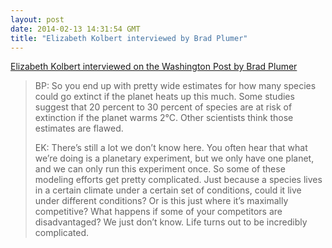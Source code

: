 ```yaml
---
layout: post
date: 2014-02-13 14:31:54 GMT
title: "Elizabeth Kolbert interviewed by Brad Plumer"
---
```

<a href="http://washingtonpost.com/blogs/wonkblog/wp/2014/02/11/there-have-been-five-mass-extinctions-in-earths-history-now-were-facing-a-sixth/">Elizabeth Kolbert interviewed on the Washington Post by Brad Plumer</a>

<blockquote><p>BP: So you end up with pretty wide estimates for how many species could go extinct if the planet heats up this much. Some studies suggest that 20 percent to 30 percent of species are at risk of extinction if the planet warms 2&deg;C. Other scientists think those estimates are flawed.</p>

<p>EK: There’s still a lot we don’t know here. You often hear that what we’re doing is a planetary experiment, but we only have one planet, and we can only run this experiment once. So some of these modeling efforts get pretty complicated. Just because a species lives in a certain climate under a certain set of conditions, could it live under different conditions? Or is this just where it’s maximally competitive? What happens if some of your competitors are disadvantaged? We just don’t know. Life turns out to be incredibly complicated.</p></blockquote>
